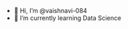 - 👋 Hi, I’m @vaishnavi-084
- 🌱 I’m currently learning Data Science
<!---
vaishnavi-084/vaishnavi-084 is a ✨ special ✨ repository because its `README.md` (this file) appears on your GitHub profile.
You can click the Preview link to take a look at your changes.
--->
